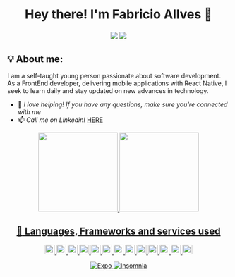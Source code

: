 <!--
<p align="center">
  <br>
  <samp>
    Hello there! I'm <b><a rel="nofollow noopener noreferrer" target="_blank" href="https://www.linkedin.com/in/fabricio-26h/">Fabricio Allves</a></b>.
    <br>I'm a React Natives developer<br>

</samp>
-->

<h1 align="center">
  Hey there! I'm Fabricio Allves 👋
</h1>
 <h3 align="center">
  
</h3>

<div align="center"

<a href="mailto:fabricioohh@gmail.com"><img src="https://img.shields.io/badge/-Gmail-ff9800?style=for-the-badge&logo=gmail&logoColor=white" target="_blank"></a>
<a href="https://www.linkedin.com/in/fabricio-henrique-a56310170/" target="_blank"><img src="https://img.shields.io/badge/-LinkedIn-%230077B5?style=for-the-badge&logo=linkedin&logoColor=white" target="_blank"></a>
</div>



## 💡 About me:
I am a self-taught young person passionate about software development. As a FrontEnd developer, delivering mobile applications with React Native, I seek to learn daily and stay updated on new advances in technology.

- 🤔 *I love helping! If you have any questions, make sure you're connected with me*
- 📫 *Call me on Linkedin!* <a href="https://www.linkedin.com/in/fabricio-henrique-a56310170/">HERE</a>

<!--
> [!NOTE]
> Sometimes I write about software:
> - [The consequences of using State over Cache and its impact on data consistency.](https://arthur.place/implications-of-cache-or-state) - 09/2022
> - [How return await can slow down your code.](https://arthur.place/the-cost-of-return-await) - 03/2022
-->

<div align="center">
  <a href="https://github.com/FabricioAllves">
  <img height="180em" src="https://github-readme-stats.vercel.app/api/top-langs/?username=FabricioAllves&layout=compact&langs_count=7&theme=react&hide_border=true"/>
  <img height="180em" src="https://github-readme-stats.vercel.app/api?username=FabricioAllves&show_icons=true&theme=react&include_all_commits=true&count_private=true&hide_border=true"/>
</div>






<div align="center">

## :balloon: Languages, Frameworks and services used

<img height="22" alt="HTML5" src="https://img.shields.io/badge/html5%20-%23E34F26.svg?&style=for-the-badge&logo=html5&logoColor=white"/> 
<img height="22" alt="CSS3" src="https://img.shields.io/badge/css3%20-%231572B6.svg?&style=for-the-badge&logo=css3&logoColor=white"/> 
<img height="22" alt="JavaScript" src="https://img.shields.io/badge/javascript%20-%23323330.svg?&style=for-the-badge&logo=javascript&logoColor=%23F7DF1E"/> 
<img height="22" alt="TypeScript" src="https://img.shields.io/badge/typescript%20-%23007ACC.svg?&style=for-the-badge&logo=typescript&logoColor=white"/>
<img height="22" alt="React Native" src="https://img.shields.io/badge/react_native%20-%2320232a.svg?&style=for-the-badge&logo=react&logoColor=%2361DAFB"/>
<img height="22" alt="React" src="https://img.shields.io/badge/react%20-%2320232a.svg?&style=for-the-badge&logo=react&logoColor=%2361DAFB"/>
<img height="22" src="https://img.shields.io/badge/Tailwind_CSS-38B2AC?style=for-the-badge&logo=tailwind-css&logoColor=white">
<img height="22" src="https://img.shields.io/badge/styled--components-DB7093?style=for-the-badge&logo=styled-components&logoColor=white" />
<img height="22" src="https://img.shields.io/badge/-jest-%23C21325?style=for-the-badge&logo=jest&logoColor=white" />
<img height="22" src="https://img.shields.io/badge/-TestingLibrary-%23E33332?style=for-the-badge&logo=testing-library&logoColor=white" />
<img height="22" alt="NodeJS" src="https://img.shields.io/badge/node.js%20-%2343853D.svg?&style=for-the-badge&logo=node.js&logoColor=white"/> 
<img height="22" src="https://img.shields.io/badge/Figma-F24E1E?style=for-the-badge&logo=figma&logoColor=white" />
<img height="22" src="https://img.shields.io/badge/firebase-%23039BE5.svg?style=for-the-badge&logo=firebase" />

![Expo](https://img.shields.io/badge/expo-1C1E24?style=for-the-badge&logo=expo&logoColor=#D04A37)
![Insomnia](https://img.shields.io/badge/Insomnia-black?style=for-the-badge&logo=insomnia&logoColor=5849BE)
  
</div>



